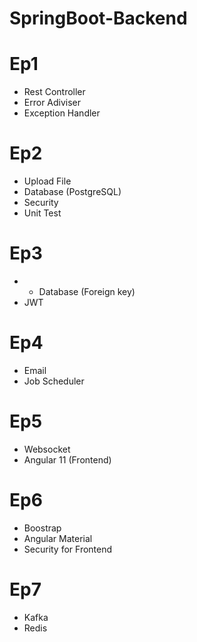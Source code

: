 # SpringBoot-Backend

# Ep1
- Rest Controller
- Error Adiviser
- Exception Handler

# Ep2
- Upload File
- Database (PostgreSQL)
- Security
- Unit Test

# Ep3
- - Database (Foreign key)
- JWT

# Ep4
- Email
- Job Scheduler

# Ep5
- Websocket
- Angular 11 (Frontend)

# Ep6
- Boostrap
- Angular Material
- Security for Frontend

# Ep7
- Kafka
- Redis
